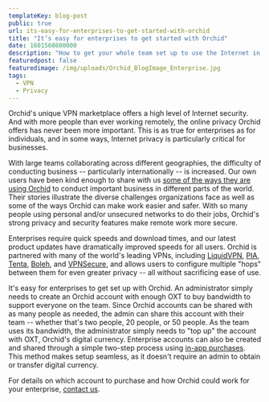 ```yaml
---
templateKey: blog-post
public: true
url: its-easy-for-enterprises-to-get-started-with-orchid
title: "It’s easy for enterprises to get started with Orchid"
date: 1601560800000
description: "How to get your whole team set up to use the Internet in privacy with Orchid."
featuredpost: false
featuredimage: /img/uploads/Orchid_BlogImage_Enterprise.jpg
tags:
  - VPN
  - Privacy
---
```


Orchid's unique VPN marketplace offers a high level of Internet security. And with more people than ever working remotely, the online privacy Orchid offers has never been more important. This is as true for enterprises as for individuals, and in some ways, Internet privacy is particularly critical for businesses.

With large teams collaborating across different geographies, the difficulty of conducting business -- particularly internationally -- is increased. Our own users have been kind enough to share with us [some of the ways they are using Orchid](/how-people-are-reclaiming-internet-freedom-from-dubai-to-ukraine-to-venezuela/) to conduct important business in different parts of the world. Their stories illustrate the diverse challenges organizations face as well as some of the ways Orchid can make work easier and safer. With so many people using personal and/or unsecured networks to do their jobs, Orchid's strong privacy and security features make remote work more secure.

Enterprises require quick speeds and download times, and our latest product updates have dramatically improved speeds for all users. Orchid is partnered with many of the world's leading VPNs, including [LiquidVPN](/orchid-partners-with-liquidvpn/), [PIA](/pia-bringing-trusted-private-bandwidth-to-orchid-users/), [Tenta](https://tenta.com/), [Boleh](https://www.bolehvpn.net/), and [VPNSecure](/orchid-partners-with-vpnsecure/), and allows users to configure multiple "hops" between them for even greater privacy -- all without sacrificing ease of use.

It's easy for enterprises to get set up with Orchid. An administrator simply needs to create an Orchid account with enough OXT to buy bandwidth to support everyone on the team. Since Orchid accounts can be shared with as many people as needed, the admin can share this account with their team -- whether that's two people, 20 people, or 50 people. As the team uses its bandwidth, the administrator simply needs to "top up" the account with OXT, Orchid's digital currency. Enterprise accounts can also be created and shared through a simple two-step process using [in-app purchases](/orchid-launches-in-apple-app-store/). This method makes setup seamless, as it doesn't require an admin to obtain or transfer digital currency.

For details on which account to purchase and how Orchid could work for your enterprise, [contact us](https://www.orchid.com/contact).